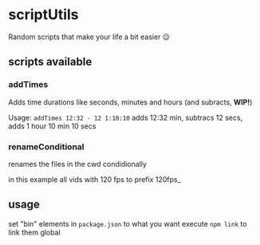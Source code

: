 # scriptUtils
Random scripts that make your life a bit easier 😉

## scripts available

### addTimes

Adds time durations like seconds, minutes and hours (and subracts, **WIP!**)

Usage: `addTimes 12:32 - 12 1:10:10`
adds 12:32 min, subtracs 12 secs, adds 1 hour 10 min 10 secs

### renameConditional

renames the files in the cwd condidionally

in this example all vids with 120 fps to prefix 120fps_

## usage

set "bin" elements in `package.json` to what you want
execute `npm link` to link them global 